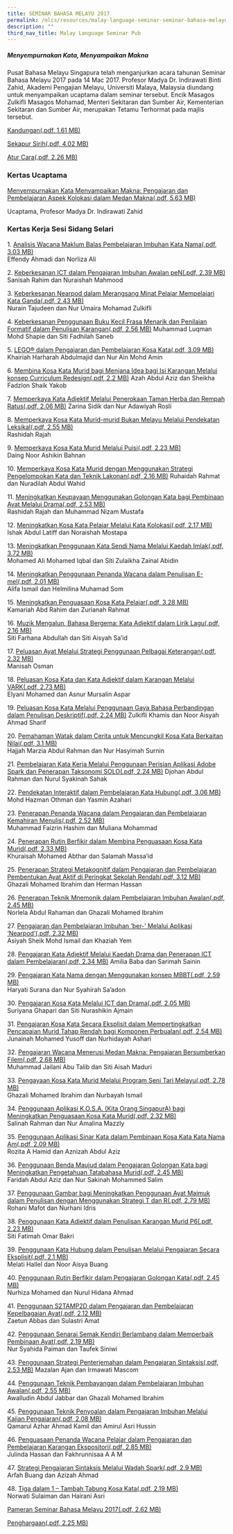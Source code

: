 ```yaml
---
title: SEMINAR BAHASA MELAYU 2017
permalink: /mlcs/resources/malay-language-seminar-seminar-bahasa-melayu-publications/seminar-bahasa-melayu-2016/
description: ""
third_nav_title: Malay Language Seminar Pub
---
```

##### **Menyempurnakan Kata, Menyampaikan Makna**

Pusat Bahasa Melayu Singapura telah menganjurkan acara tahunan Seminar Bahasa Melayu 2017 pada 14 Mac 2017. Profesor Madya Dr. Indirawati Binti Zahid, Akademi Pengajian Melayu, Universiti Malaya, Malaysia diundang untuk menyampaikan ucaptama dalam seminar tersebut. Encik Masagos Zulkifli Masagos Mohamad, Menteri Sekitaran dan Sumber Air, Kementerian Sekitaran dan Sumber Air, merupakan Tetamu Terhormat pada majlis tersebut.

[Kandungan(.pdf, 1.61 MB)](/files/ml-seminar-2017---paper---kandungan.pdf)

[Sekapur Sirih(.pdf, 4.02 MB)](/files/ml-seminar-2017---paper---sekapur-sirih.pdf)

[Atur Cara(.pdf, 2.26 MB)](/files/ml-seminar-2017---paper---atur-cara.pdf)

### Kertas Ucaptama

[Menyempurnakan Kata Menyampaikan Makna: Pengajaran dan Pembelajaran Aspek Kolokasi dalam Medan Makna(.pdf, 5.63 MB)](/files/ml-seminar-2017---paper---ucaptama-compressed.pdf)

Ucaptama, Profesor Madya Dr. Indirawati Zahid

### Kertas Kerja Sesi Sidang Selari

1. [Analisis Wacana Maklum Balas Pembelajaran Imbuhan Kata Nama(.pdf, 3.03 MB)](/files/ml-seminar-2017---paper---01.pdf)  
Effendy Ahmadi dan Norliza Ali

2. [Keberkesanan ICT dalam Pengajaran Imbuhan Awalan peN(.pdf, 2.39 MB)](/files/ml-seminar-2017---paper---02.pdf) 
Sanisah Rahim dan Nuraishah Mahmood

3. [Keberkesanan Nearpod dalam Merangsang Minat Pelajar Mempelajari Kata Ganda(.pdf, 2.43 MB)](/files/ml-seminar-2017---paper---03.pdf)  
Nurain Tajudeen dan Nur Umaira Mohamad Zulkifli

4. [Keberkesanan Penggunaan Buku Kecil Frasa Menarik dan Penilaian Formatif dalam Penulisan Karangan(.pdf, 2.56 MB)](/files/ml-seminar-2017---paper---04.pdf) 
Muhammad Luqman Mohd Shapie dan Siti Fadhilah Saneb

5. [LEGO® dalam Pengajaran dan Pembelajaran Kosa Kata(.pdf, 3.09 MB)](/files/ml-seminar-2017---paper---05.pdf) 
Khairiah Harharah Abdulmajid dan Nur Ain Mohd Amin

6. [Membina Kosa Kata Murid bagi Menjana Idea bagi Isi Karangan Melalui konsep Curriculum Redesign(.pdf, 2.2 MB)](/files/ml-seminar-2017---paper---06.pdf) 
Azah Abdul Aziz dan Sheikha Fadzlon Shaik Yakob

7. [Memperkaya Kata Adjektif Melalui Penerokaan Taman Herba dan Rempah Ratus(.pdf, 2.06 MB)](/files/ml-seminar-2017---paper---07.pdf) 
Zarina Sidik dan Nur Adawiyah Rosli

8. [Memperkaya Kosa Kata Murid-murid Bukan Melayu Melalui Pendekatan Leksikal(.pdf, 2.55 MB)](/files/ml-seminar-2017---paper---08.pdf)  
Rashidah Rajah

9. [Memperkaya Kosa Kata Murid Melalui Puisi(.pdf, 2.23 MB)](/files/ml-seminar-2017---paper---09.pdf)  
Daing Noor Ashikin Bahnan

10. [Memperkaya Kosa Kata Murid dengan Menggunakan Strategi Pengelompokan Kata dan Teknik Lakonan(.pdf, 2.16 MB)](/files/ml-seminar-2017---paper---10.pdf) 
Ruhaidah Rahmat dan Nuradilah Abdul Wahid

11. [Meningkatkan Keupayaan Menggunakan Golongan Kata bagi Pembinaan Ayat Melalui Drama(.pdf, 2.53 MB)](/files/ml-seminar-2017---paper---11.pdf)  
Rashidah Rajah dan Muhammad Nizam Mustafa

12. [Meningkatkan Kosa Kata Pelajar Melalui Kata Kolokasi(.pdf, 2.17 MB)](/files/ml-seminar-2017---paper---12.pdf)  
Ishak Abdul Latiff dan Noraishah Mostapa

13. [Meningkatkan Penggunaan Kata Sendi Nama Melalui Kaedah Imlak(.pdf, 3.72 MB)](/files/ml-seminar-2017---paper---13.pdf)  
Mohamed Ali Mohamed Iqbal dan Siti Zulaikha Zainal Abidin

14. [Meningkatkan Penggunaan Penanda Wacana dalam Penulisan E-mel(.pdf, 2.01 MB)](/files/ml-seminar-2017---paper---14.pdf)  
Alifa Ismail dan Helmilina Muhamad Som

15. [Meningkatkan Penguasaan Kosa Kata Pelajar(.pdf, 3.28 MB)](/files/ml-seminar-2017---paper---15.pdf)  
Kamariah Abd Rahim dan Zurianah Rahmat

16. [Muzik Mengalun, Bahasa Bergema: Kata Adjektif dalam Lirik Lagu(.pdf, 2.16 MB)](/files/ml-seminar-2017---paper---16.pdf)  
Siti Farhana Abdullah dan Siti Aisyah Sa’id

17. [Peluasan Ayat Melalui Strategi Penggunaan Pelbagai Keterangan(.pdf, 2.32 MB)](/files/ml-seminar-2017---paper---17.pdf)  
Manisah Osman

18. [Peluasan Kosa Kata dan Kata Adjektif dalam Karangan Melalui VARK(.pdf, 2.73 MB)](/files/ml-seminar-2017---paper---18.pdf)  
Elyani Mohamed dan Asnur Mursalin Aspar

19. [Peluasan Kosa Kata Melalui Penggunaan Gaya Bahasa Perbandingan dalam Penulisan Deskriptif(.pdf, 2.24 MB)](/files/ml-seminar-2017---paper---19.pdf) 
Zulkifli Khamis dan Noor Aisyah Ahmad Sharif

20. [Pemahaman Watak dalam Cerita untuk Mencungkil Kosa Kata Berkaitan Nilai(.pdf, 3.1 MB)](/files/ml-seminar-2017---paper---20.pdf)  
Hajjah Marzia Abdul Rahman dan Nur Hasyimah Surnin

21. [Pembelajaran Kata Kerja Melalui Penggunaan Perisian Aplikasi Adobe Spark dan Penerapan Taksonomi SOLO(.pdf, 2.24 MB)](/files/ml-seminar-2017---paper---21.pdf) 
Djohan Abdul Rahman dan Nurul Syakinah Sahak

22. [Pendekatan Interaktif dalam Pembelajaran Kata Hubung(.pdf, 3.06 MB)](/files/ml-seminar-2017---paper---22.pdf)  
Mohd Hazman Othman dan Yasmin Azahari

23. [Penerapan Penanda Wacana dalam Pengajaran dan Pembelajaran Kemahiran Menulis(.pdf, 2.52 MB)](/files/ml-seminar-2017---paper---23.pdf)  
Muhammad Faizrin Hashim dan Muliana Mohammad

24. [Penerapan Rutin Berfikir dalam Membina Penguasaan Kosa Kata Murid(.pdf, 2.33 MB)](/files/ml-seminar-2017---paper---24.pdf)  
Khuraisah Mohamed Abthar dan Salamah Massa’id

25. [Penerapan Strategi Metakognitif dalam Pengajaran dan Pembelajaran Pembentukan Ayat Aktif di Peringkat Sekolah Rendah(.pdf, 3.12 MB)](/files/ml-seminar-2017---paper---25.pdf)  
Ghazali Mohamed Ibrahim dan Herman Hassan

26. [Penerapan Teknik Mnemonik dalam Pembelajaran Imbuhan Awalan(.pdf, 2.45 MB)](/files/ml-seminar-2017---paper---26.pdf)  
Norlela Abdul Rahaman dan Ghazali Mohamed Ibrahim

27. [Pengajaran dan Pembelajaran Imbuhan ‘ber-’ Melalui Aplikasi ‘Nearpod’(.pdf, 2.32 MB)](/files/ml-seminar-2017---paper---27.pdf)  
Asiyah Sheik Mohd Ismail dan Khaziah Yem

28. [Pengajaran Kata Adjektif Melalui Kaedah Drama dan Penerapan ICT dalam Pembelajaran(.pdf, 2.34 MB)](/files/ml-seminar-2017---paper---28.pdf) 
Amilia Baba dan Sarimah Sainin

29. [Pengajaran Kata Nama dengan Menggunakan konsep MBBT(.pdf, 2.59 MB)](/files/ml-seminar-2017---paper---29.pdf)  
Haryati Surana dan Nur Syahirah Sa’adon

30. [Pengajaran Kosa Kata Melalui ICT dan Drama(.pdf, 2.05 MB)](/files/ml-seminar-2017---paper---30.pdf)  
Suriyana Ghapari dan Siti Nurashikin Ajmain

31. [Pengajaran Kosa Kata Secara Eksplisit dalam Mempertingkatkan Pencapaian Murid Tahap Rendah bagi Komponen Perbualan(.pdf, 2.54 MB)](/files/ml-seminar-2017---paper---31.pdf)  
Junainah Mohamed Yusoff dan Nurhidayah Ashari

32. [Pengajaran Wacana Menerusi Medan Makna: Pengajaran Bersumberkan Filem(.pdf, 2.68 MB)](/files/ml-seminar-2017---paper---32.pdf)  
Muhammad Jailani Abu Talib dan Siti Aisah Maduri

33. [Pengayaan Kosa Kata Murid Melalui Program Seni Tari Melayu(.pdf, 2.78 MB)](/files/ml-seminar-2017---paper---33.pdf)  
Ghazali Mohamed Ibrahim dan Nurbayah Ismail

34. [Penggunaan Aplikasi K.O.S.A. (Kita Orang SingapurA) bagi Meningkatkan Penguasaan Kosa Kata Murid(.pdf, 2.32 MB)](/files/ml-seminar-2017---paper---34.pdf)  
Salinah Rahman dan Nur Amalina Mazzly

35. [Penggunaan Aplikasi Sinar Kata dalam Pembinaan Kosa Kata Kata Nama Am(.pdf, 2.09 MB)](/files/ml-seminar-2017---paper---35.pdf)  
Rozita A Hamid dan Aznizah Abdul Aziz

36. [Penggunaan Benda Maujud dalam Pengajaran Golongan Kata bagi Meningkatkan Pengetahuan Tatabahasa Murid(.pdf, 2.45 MB)](/files/ml-seminar-2017---paper---36.pdf)  
Faridah Abdul Aziz dan Nur Sakinah Mohammed Salim

37. [Penggunaan Gambar bagi Meningkatkan Penggunaan Ayat Majmuk dalam Penulisan dengan Menggunakan Strategi T dan R(.pdf, 2.79 MB)](/files/ml-seminar-2017---paper---37.pdf)  
Rohani Mafot dan Nurhani Idris

38. [Penggunaan Kata Adjektif dalam Penulisan Karangan Murid P6(.pdf, 2.23 MB)](/files/ml-seminar-2017---paper---38.pdf)  
Siti Fatimah Omar Bakri

39. [Penggunaan Kata Hubung dalam Penulisan Melalui Pengajaran Secara Eksplisit(.pdf, 2.1 MB)](/files/ml-seminar-2017---paper---39.pdf)  
Melati Hallel dan Noor Aisya Buang

40. [Penggunaan Rutin Berfikir dalam Pengajaran Golongan Kata(.pdf, 2.45 MB)](/files/ml-seminar-2017---paper---40.pdf)  
Nurhiza Mohamed dan Nurul Hidana Ahmad

41. [Penggunaan S2TAMP2D dalam Pengajaran dan Pembelajaran Kepelbagaian Ayat(.pdf, 2.12 MB)](/files/ml-seminar-2017---paper---41.pdf)  
Zaetun Abbas dan Sulastri Amat

42. [Penggunaan Senarai Semak Kendiri Berlambang dalam Memperbaik Pembinaan Ayat(.pdf, 2.19 MB)](/files/ml-seminar-2017---paper---42.pdf)  
Nur Syahida Paiman dan Taufek Siniwi

43. [Penggunaan Strategi Penterjemahan dalam Pengajaran Sintaksis(.pdf, 2.53 MB)](/files/ml-seminar-2017---paper---43.pdf) 
Mazalan Ajan dan Irmawati Mascom

44. [Penggunaan Teknik Pembayangan dalam Pembelajaran Imbuhan Awalan(.pdf, 2.55 MB)](/files/ml-seminar-2017---paper---44.pdf)  
Awalludin Abdul Jabbar dan Ghazali Mohamed Ibrahim

45. [Penggunaan Teknik Penyoalan dalam Pengajaran Imbuhan Melalui Kajian Pengajaran(.pdf, 2.08 MB)](/files/ml-seminar-2017---paper---45.pdf)  
Qamarul Azhar Ahmad Kamil dan Amirul Asri Hussin

46. [Penguasaan Penanda Wacana Pelajar dalam Pengajaran dan Pembelajaran Karangan Ekspositori(.pdf, 2.85 MB)](https://academyofsingaporeteachers.moe.edu.sg/docs/librariesprovider6/ml-poetry-sg50/seminar-bahasa-melayu-2017/kertas-kerja-sesi-sidang-selari/ml-seminar-2017---paper---46.pdf?sfvrsn=4cc68ac5_2 "Penguasaan Penanda Wacana Pelajar dalam Pengajaran dan Pembelajaran Karangan Ekspositori")  
Julinda Hassan dan Fakhrunnisaa A A M

47. [Strategi Pengajaran Sintaksis Melalui Wadah Spark(.pdf, 2.9 MB)](https://academyofsingaporeteachers.moe.edu.sg/docs/librariesprovider6/ml-poetry-sg50/seminar-bahasa-melayu-2017/kertas-kerja-sesi-sidang-selari/ml-seminar-2017---paper---47.pdf?sfvrsn=cd704359_2 "Strategi Pengajaran Sintaksis Melalui Wadah Spark")  
Arfah Buang dan Azizah Ahmad

48. [Tiga dalam 1 – Tambah Tabung Kosa Kata(.pdf, 2.19 MB)](https://academyofsingaporeteachers.moe.edu.sg/docs/librariesprovider6/ml-poetry-sg50/seminar-bahasa-melayu-2017/kertas-kerja-sesi-sidang-selari/ml-seminar-2017---paper---48.pdf?sfvrsn=f08059da_2 "Tiga dalam 1 – Tambah Tabung Kosa Kata")  
Norwati Sulaiman dan Hairani Asri

[Pameran Seminar Bahasa Melayu 2017(.pdf, 2.62 MB)](https://academyofsingaporeteachers.moe.edu.sg/docs/librariesprovider6/ml-poetry-sg50/seminar-bahasa-melayu-2017/ml-seminar-2017---paper---pameran.pdf?sfvrsn=bdbb1918_2 "Pameran Seminar Bahasa Melayu 2017")

[Penghargaan(.pdf, 2.25 MB)](https://academyofsingaporeteachers.moe.edu.sg/docs/librariesprovider6/ml-poetry-sg50/seminar-bahasa-melayu-2017/ml-seminar-2017---paper---penghargaan.pdf?sfvrsn=e40c960f_2 "Penghargaan")
